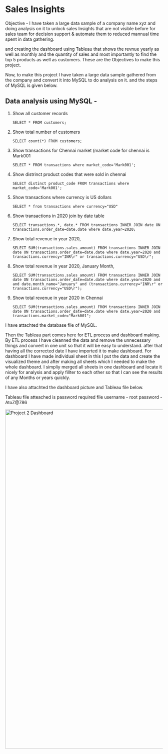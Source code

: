 # Sales Insights 

 Objective - I have taken a large data sample of a company name xyz and doing analysis on it to unlock sales Insights that are not visible before for sales team for decision support & automate them to reduced mannual time spent in data gathering.

and creating the dashboard using Tableau that shows the revnue yearly as well as monthly and the quantity of sales and most importantly to find the top 5 products as well as customers. These are the Objectives to make this project. 


Now, to make this project I have taken a large data sample gathered from the company and convert it into MySQL to do analysis on it. and the steps of MySQL is given below.

## Data analysis using MySQL - ##

1. Show all customer records

    `SELECT * FROM customers;`

1. Show total number of customers

    `SELECT count(*) FROM customers;`

1. Show transactions for Chennai market (market code for chennai is Mark001

    `SELECT * FROM transactions where market_code='Mark001';`

1. Show distrinct product codes that were sold in chennai

    `SELECT distinct product_code FROM transactions where market_code='Mark001';`

1. Show transactions where currency is US dollars

    `SELECT * from transactions where currency="USD"`

1. Show transactions in 2020 join by date table

    `SELECT transactions.*, date.* FROM transactions INNER JOIN date ON transactions.order_date=date.date where date.year=2020;`

1. Show total revenue in year 2020,

    `SELECT SUM(transactions.sales_amount) FROM transactions INNER JOIN date ON transactions.order_date=date.date where date.year=2020 and transactions.currency="INR\r" or transactions.currency="USD\r";`
	
1. Show total revenue in year 2020, January Month,

    `SELECT SUM(transactions.sales_amount) FROM transactions INNER JOIN date ON transactions.order_date=date.date where date.year=2020 and and date.month_name="January" and (transactions.currency="INR\r" or transactions.currency="USD\r");`

1. Show total revenue in year 2020 in Chennai

    `SELECT SUM(transactions.sales_amount) FROM transactions INNER JOIN date ON transactions.order_date=date.date where date.year=2020
and transactions.market_code="Mark001";`

I have attachted the database file of MySQL.

Then the Tableau part comes here for ETL process and dashboard making.
By ETL process I have cleanned the data and remove the unnecessary things and convert in one unit so that it will be easy to understand. 
after that having all the corrected date I have imported it to make dashboard. For dashboard I have made individual sheet in this I put the data and create the visualized theme and after making all sheets which I needed to make the whole dashboard. 
I simpliy merged all sheets in one dashboard and locate it nicely for analysis and apply fillter to each other so that I can see the results of any Months or years quickly.

I have also attachted the dashboard picture and Tableau file below.

Tableau file atteached is password required file 
 username - root 
 password - AtoZ@786

<img width="1920" height="1080" alt="Project 2 Dashboard" src="https://github.com/user-attachments/assets/5e7ee824-b81f-4cd2-9f10-ac28f48f0973" />


